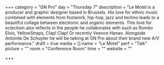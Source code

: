 +++
category = "GN Pro"
day = "Thursday 7"
description = "Le Motel is a producer and graphic designer based in Brussels. His love for ethnic music combined with elements from footwork, hip-hop, jazz and techno leads to a beautiful collage between electronic and organic elements. This love for eclectism also reflects in the people he collaborates with such as Roméo Elvis, YellowStraps, Clap! Clap! Or recently Veence Hanao. Alongside Antointe De Schuyter he will be talking at GN Pro about their brand new A/V performance."
draft = true
media = []
name = "Le Motel"
perf = "Talk"
picture = ""
room = "Conference Room"
time = ""
website = ""

+++
